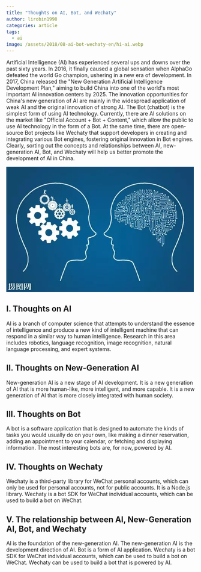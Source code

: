 ```yaml
---
title: "Thoughts on AI, Bot, and Wechaty"
author: lirobin1998
categories: article
tags:
  - ai
image: /assets/2018/08-ai-bot-wechaty-en/hi-ai.webp
---
```


Artificial Intelligence (AI) has experienced several ups and downs over the past sixty years. In 2016, it finally caused a global sensation when AlphaGo defeated the world Go champion, ushering in a new era of development. In 2017, China released the "New Generation Artificial Intelligence Development Plan," aiming to build China into one of the world's most important AI innovation centers by 2025. The innovation opportunities for China's new generation of AI are mainly in the widespread application of weak AI and the original innovation of strong AI. The Bot (chatbot) is the simplest form of using AI technology. Currently, there are AI solutions on the market like "Official Account + Bot + Content," which allow the public to use AI technology in the form of a Bot. At the same time, there are open-source Bot projects like Wechaty that support developers in creating and integrating various Bot engines, fostering original innovation in Bot engines. Clearly, sorting out the concepts and relationships between AI, new-generation AI, Bot, and Wechaty will help us better promote the development of AI in China.

![hiai](/assets/2018/08-ai-bot-wechaty-en/hi-ai.webp)

## I. Thoughts on AI

AI is a branch of computer science that attempts to understand the essence of intelligence and produce a new kind of intelligent machine that can respond in a similar way to human intelligence. Research in this area includes robotics, language recognition, image recognition, natural language processing, and expert systems.

## II. Thoughts on New-Generation AI

New-generation AI is a new stage of AI development. It is a new generation of AI that is more human-like, more intelligent, and more capable. It is a new generation of AI that is more closely integrated with human society.

## III. Thoughts on Bot

A bot is a software application that is designed to automate the kinds of tasks you would usually do on your own, like making a dinner reservation, adding an appointment to your calendar, or fetching and displaying information. The most interesting bots are, for now, powered by AI.

## IV. Thoughts on Wechaty

Wechaty is a third-party library for WeChat personal accounts, which can only be used for personal accounts, not for public accounts. It is a Node.js library. Wechaty is a bot SDK for WeChat individual accounts, which can be used to build a bot on WeChat.

## V. The relationship between AI, New-Generation AI, Bot, and Wechaty

AI is the foundation of the new-generation AI. The new-generation AI is the development direction of AI. Bot is a form of AI application. Wechaty is a bot SDK for WeChat individual accounts, which can be used to build a bot on WeChat. Wechaty can be used to build a bot that is powered by AI.
